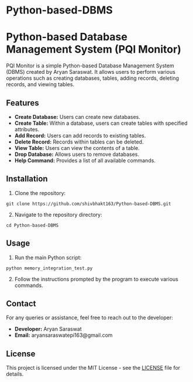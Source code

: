 # Python-based-DBMS
<!DOCTYPE html>
<html lang="en">
<head>
    <meta charset="UTF-8">
    <meta name="viewport" content="width=device-width, initial-scale=1.0">
    <title>Python-based Database Management System (PQl Monitor)</title>
</head>
<body>

<h1>Python-based Database Management System (PQl Monitor)</h1>

<p>PQl Monitor is a simple Python-based Database Management System (DBMS) created by Aryan Saraswat. It allows users to perform various operations such as creating databases, tables, adding records, deleting records, and viewing tables.</p>

<h2>Features</h2>

<ul>
    <li><strong>Create Database:</strong> Users can create new databases.</li>
    <li><strong>Create Table:</strong> Within a database, users can create tables with specified attributes.</li>
    <li><strong>Add Record:</strong> Users can add records to existing tables.</li>
    <li><strong>Delete Record:</strong> Records within tables can be deleted.</li>
    <li><strong>View Table:</strong> Users can view the contents of a table.</li>
    <li><strong>Drop Database:</strong> Allows users to remove databases.</li>
    <li><strong>Help Command:</strong> Provides a list of all available commands.</li>
</ul>

<h2>Installation</h2>

<ol>
    <li>Clone the repository:</li>
</ol>

<pre><code>git clone https://github.com/shivbhakt163/Python-based-DBMS.git
</code></pre>

<ol start="2">
    <li>Navigate to the repository directory:</li>
</ol>

<pre><code>cd Python-based-DBMS
</code></pre>

<h2>Usage</h2>

<ol>
    <li>Run the main Python script:</li>
</ol>

<pre><code>python memory_integration_test.py
</code></pre>

<ol start="2">
    <li>Follow the instructions prompted by the program to execute various commands.</li>
</ol>

<h2>Contact</h2>

<p>For any queries or assistance, feel free to reach out to the developer:</p>

<ul>
    <li><strong>Developer:</strong> Aryan Saraswat</li>
    <li><strong>Email:</strong> aryansaraswatepi163@gmail.com</li>
</ul>

<h2>License</h2>

<p>This project is licensed under the MIT License - see the <a href="LICENSE">LICENSE</a> file for details.</p>

</body>
</html>
